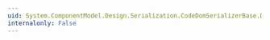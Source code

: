 ```yaml
---
uid: System.ComponentModel.Design.Serialization.CodeDomSerializerBase.DeserializeStatement(System.ComponentModel.Design.Serialization.IDesignerSerializationManager,System.CodeDom.CodeStatement)
internalonly: False
---
```

